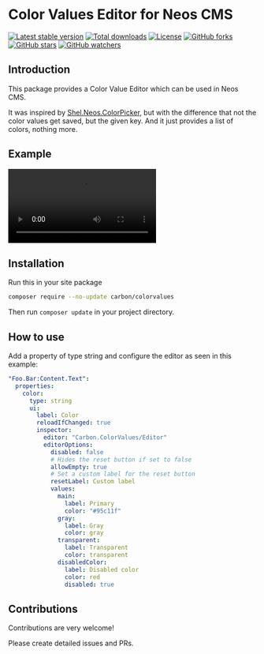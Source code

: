 # Color Values Editor for Neos CMS

[![Latest stable version]][packagist] [![Total downloads]][packagist] [![License]][packagist] [![GitHub forks]][fork] [![GitHub stars]][stargazers] [![GitHub watchers]][subscription]

## Introduction

This package provides a Color Value Editor which can be used in Neos CMS.

It was inspired by [Shel.Neos.ColorPicker], but with the difference that not the color values get saved, but the given key. And it just provides a list of colors, nothing more.

## Example

![example]

## Installation

Run this in your site package

```bash
composer require --no-update carbon/colorvalues
```

Then run `composer update` in your project directory.

## How to use

Add a property of type string and configure the editor as seen in this example:

```yaml
"Foo.Bar:Content.Text":
  properties:
    color:
      type: string
      ui:
        label: Color
        reloadIfChanged: true
        inspector:
          editor: "Carbon.ColorValues/Editor"
          editorOptions:
            disabled: false
            # Hides the reset button if set to false
            allowEmpty: true
            # Set a custom label for the reset button
            resetLabel: Custom label
            values:
              main:
                label: Primary
                color: "#95c11f"
              gray:
                label: Gray
                color: gray
              transparent:
                label: Transparent
                color: transparent
              disabledColor:
                label: Disabled color
                color: red
                disabled: true
```

## Contributions

Contributions are very welcome!

Please create detailed issues and PRs.

[packagist]: https://packagist.org/packages/carbon/colorvalues
[latest stable version]: https://poser.pugx.org/carbon/colorvalues/v/stable
[total downloads]: https://poser.pugx.org/carbon/colorvalues/downloads
[license]: https://poser.pugx.org/carbon/colorvalues/license
[github forks]: https://img.shields.io/github/forks/CarbonPackages/Carbon.ColorValues.svg?style=social&label=Fork
[github stars]: https://img.shields.io/github/stars/CarbonPackages/Carbon.ColorValues.svg?style=social&label=Stars
[github watchers]: https://img.shields.io/github/watchers/CarbonPackages/Carbon.ColorValues.svg?style=social&label=Watch
[fork]: https://github.com/CarbonPackages/Carbon.ColorValues/fork
[stargazers]: https://github.com/CarbonPackages/Carbon.ColorValues/stargazers
[subscription]: https://github.com/CarbonPackages/Carbon.ColorValues/subscription
[shel.neos.colorpicker]: https://github.com/Sebobo/Shel.Neos.ColorPicker
[example]: https://user-images.githubusercontent.com/4510166/145633157-afbaddb9-2005-4d1b-84fb-fb0d37000ebb.mp4
